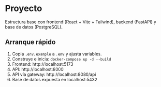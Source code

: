 # Proyecto

Estructura base con frontend (React + Vite + Tailwind), backend (FastAPI) y base de datos (PostgreSQL).

## Arranque rápido
1. Copia `.env.example` a `.env` y ajusta variables.
2. Construye e inicia: `docker-compose up -d --build`
3. Frontend: http://localhost:5173
4. API: http://localhost:8000
5. API vía gateway: http://localhost:8080/api
6. Base de datos expuesta en localhost:5432
